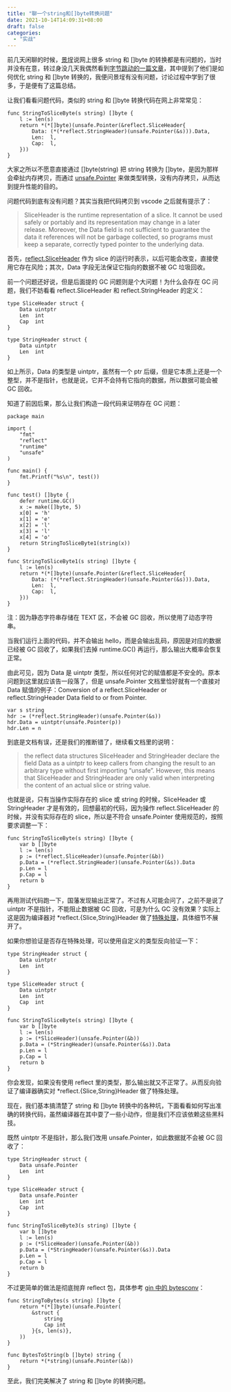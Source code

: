 ```yaml
---
title: "聊一个string和[]byte转换问题"
date: 2021-10-14T14:09:31+08:00
draft: false
categories:
  - "实战"
---
```


前几天闲聊的时候，[景埕](https://github.com/diogin)说网上很多 string 和 []byte 的转换都是有问题的，当时并没有在意，转过身没几天我偶然看到[字节跳动的一篇文章](https://mp.weixin.qq.com/s/Xoaoiotl7ZQoG2iXo9_DWg)，其中提到了他们是如何优化 string 和 []byte 转换的，我便问景埕有没有问题，讨论过程中学到了很多，于是便有了这篇总结。

让我们看看问题代码，类似的 string 和 []byte 转换代码在网上非常常见：

```golang
func StringToSliceByte(s string) []byte {
	l := len(s)
	return *(*[]byte)(unsafe.Pointer(&reflect.SliceHeader{
		Data: (*(*reflect.StringHeader)(unsafe.Pointer(&s))).Data,
		Len:  l,
		Cap:  l,
	}))
}
```

大家之所以不愿意直接通过 []byte(string) 把 string 转换为 []byte，是因为那样会牵扯内存拷贝，而通过 [unsafe.Pointer](https://pkg.go.dev/unsafe#Pointer) 来做类型转换，没有内存拷贝，从而达到提升性能的目的。

问题代码到底有没有问题？其实当我把代码拷贝到 vscode 之后就有提示了：

> SliceHeader is the runtime representation of a slice. It cannot be used safely or portably and its representation may change in a later release. Moreover, the Data field is not sufficient to guarantee the data it references will not be garbage collected, so programs must keep a separate, correctly typed pointer to the underlying data.

首先，[reflect.SliceHeader](https://pkg.go.dev/reflect#SliceHeader) 作为 slice 的运行时表示，以后可能会改变，直接使用它存在风险；其次，Data 字段无法保证它指向的数据不被 GC 垃圾回收。

前一个问题还好说，但是后面提的 GC 问题则是个大问题！为什么会存在 GC 问题，我们不妨看看 reflect.SliceHeader 和 reflect.StringHeader 的定义：

```golang
type SliceHeader struct {
	Data uintptr
	Len  int
	Cap  int
}

type StringHeader struct {
	Data uintptr
	Len  int
}
```

如上所示，Data 的类型是 uintptr，虽然有一个 ptr 后缀，但是它本质上还是一个整型，并不是指针，也就是说，它并不会持有它指向的数据，所以数据可能会被 GC 回收。

知道了前因后果，那么让我们构造一段代码来证明存在 GC 问题：

```golang
package main

import (
	"fmt"
	"reflect"
	"runtime"
	"unsafe"
)

func main() {
	fmt.Printf("%s\n", test())
}

func test() []byte {
	defer runtime.GC()
	x := make([]byte, 5)
	x[0] = 'h'
	x[1] = 'e'
	x[2] = 'l'
	x[3] = 'l'
	x[4] = 'o'
	return StringToSliceByte1(string(x))
}

func StringToSliceByte1(s string) []byte {
	l := len(s)
	return *(*[]byte)(unsafe.Pointer(&reflect.SliceHeader{
		Data: (*(*reflect.StringHeader)(unsafe.Pointer(&s))).Data,
		Len:  l,
		Cap:  l,
	}))
}
```

注：因为静态字符串存储在 TEXT 区，不会被 GC 回收，所以使用了动态字符串。

当我们运行上面的代码，并不会输出 hello，而是会输出乱码，原因是对应的数据已经被 GC 回收了，如果我们去掉 runtime.GC() 再运行，那么输出大概率会恢复正常。

由此可见，因为 Data 是 uintptr 类型，所以任何对它的赋值都是不安全的。原本问题到这里就应该告一段落了，但是 unsafe.Pointer 文档里恰好就有一个直接对 Data 赋值的例子：Conversion of a reflect.SliceHeader or reflect.StringHeader Data field to or from Pointer.

```golang
var s string
hdr := (*reflect.StringHeader)(unsafe.Pointer(&s))
hdr.Data = uintptr(unsafe.Pointer(p))
hdr.Len = n
```

到底是文档有误，还是我们的推断错了，继续看文档里的说明：

> the reflect data structures SliceHeader and StringHeader declare the field Data as a uintptr to keep callers from changing the result to an arbitrary type without first importing “unsafe”. However, this means that SliceHeader and StringHeader are only valid when interpreting the content of an actual slice or string value.

也就是说，只有当操作实际存在的 slice 或 string 的时候，SliceHeader 或 StringHeader 才是有效的，回想最初的代码，因为操作 reflect.SliceHeader 的时候，并没有实际存在的 slice，所以是不符合 unsafe.Pointer 使用规范的，按照要求调整一下：

```golang
func StringToSliceByte(s string) []byte {
	var b []byte
	l := len(s)
	p := (*reflect.SliceHeader)(unsafe.Pointer(&b))
	p.Data = (*reflect.StringHeader)(unsafe.Pointer(&s)).Data
	p.Len = l
	p.Cap = l
	return b
}
```

再用测试代码跑一下，国藩发现输出正常了。不过有人可能会问了，之前不是说了 uintptr 不是指针，不能阻止数据被 GC 回收，可是为什么 GC 没有效果？实际上这是因为编译器对 *reflect.{Slice,String}Header 做了[特殊处理](https://github.com/golang/go/issues/19168)，具体细节不展开了。

如果你想验证是否存在特殊处理，可以使用自定义的类型反向验证一下：

```golang
type StringHeader struct {
	Data uintptr
	Len  int
}

type SliceHeader struct {
	Data uintptr
	Len  int
	Cap  int
}

func StringToSliceByte(s string) []byte {
	var b []byte
	l := len(s)
	p := (*SliceHeader)(unsafe.Pointer(&b))
	p.Data = (*StringHeader)(unsafe.Pointer(&s)).Data
	p.Len = l
	p.Cap = l
	return b
}
```

你会发现，如果没有使用 reflect 里的类型，那么输出就又不正常了。从而反向验证了编译器确实对 *reflect.{Slice,String}Header 做了特殊处理。

现在，我们基本搞清楚了 string 和 []byte 转换中的各种坑，下面看看如何写出准确的转换代码，虽然编译器在其中耍了一些小动作，但是我们不应该依赖这些黑科技。

既然 uintptr 不是指针，那么我们改用 unsafe.Pointer，如此数据就不会被 GC 回收了：

```golang
type StringHeader struct {
	Data unsafe.Pointer
	Len  int
}

type SliceHeader struct {
	Data unsafe.Pointer
	Len  int
	Cap  int
}

func StringToSliceByte3(s string) []byte {
	var b []byte
	l := len(s)
	p := (*SliceHeader)(unsafe.Pointer(&b))
	p.Data = (*StringHeader)(unsafe.Pointer(&s)).Data
	p.Len = l
	p.Cap = l
	return b
}
```

不过更简单的做法是彻底抛弃 reflect 包，具体参考 [gin 中的 bytesconv](https://github.com/gin-gonic/gin/blob/master/internal/bytesconv/bytesconv.go)：

```golang
func StringToBytes(s string) []byte {
	return *(*[]byte)(unsafe.Pointer(
		&struct {
			string
			Cap int
		}{s, len(s)},
	))
}

func BytesToString(b []byte) string {
	return *(*string)(unsafe.Pointer(&b))
}
```

至此，我们完美解决了 string 和 []byte 的转换问题。
